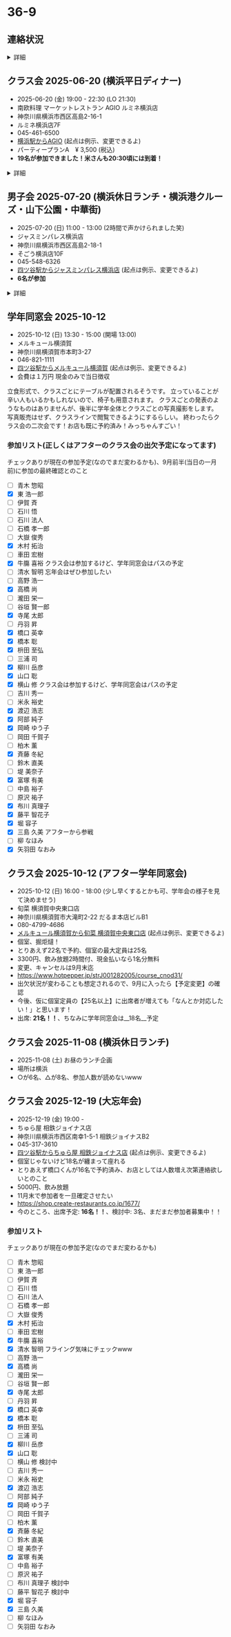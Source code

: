 # 36-9
## 連絡状況
<details>
  <summary>詳細</summary>

チェックなしが連絡つかない、ボールドフェイスはクラスラインに参加
- [x] 青木 惣昭
- [x] __東 浩一郎__
- [x] 伊賀 斉
- [x] 石川 悟
- [x] 石川 法人
- [x] __石橋 孝一郎__
- [ ] 大嶽 俊秀
- [x] 小野沢 昌行 （[瑠璃光寺](https://maps.app.goo.gl/va5qGeu6e96RqUE28)）
- [x] __木村 拓治__
- [ ] 車田 宏樹
- [x] __牛膓 喜裕__
- [x] __清水 智明__
- [x] 洲崎 文男 （[往年のお写真など](https://webview.isho.jp/journal/detail/abs/10.11477/mf.1402107264?p=firstTab) [参考](https://www.google.com/search?q=%22%E6%B4%B2%E5%B4%8E%E6%96%87%E7%94%B7%22+%22%E9%80%9D%E5%8E%BB%22)）
- [ ] 高野 浩一
- [x] 高橋 尚
- [x] 瀧田 栄一
- [x] __谷垣 賢一郎__
- [x] __寺尾 太郎__
- [ ] 丹羽 昇
- [x] __橋口 英幸__
- [x] __橋本 聡__
- [x] 平原 賢司 （[ご実家](https://maps.app.goo.gl/kpdkTyjwpZkmHck89)）
- [x] __枡田 至弘__
- [x] 三浦 司
- [x] __柳川 岳彦__
- [x] __山口 聡__
- [x] __横山 修__
- [x] 吉川 秀一
- [x] __米永 裕史__
- [x] __渡辺 浩志__
- [x] __阿部 純子__
- [x] __岡崎 ゆう子__
- [x] 岡田 千賀子
- [x] __柏木 薰__
- [x] __斉藤 冬紀__
- [x] __鈴木 直美__
- [ ] 堤 美奈子
- [x] __富塚 有美__
- [x] 中島 裕子
- [ ] 原沢 祐子
- [x] __布川 真理子__
- [x] __藤平 智花子__
- [x] __堀 容子__
- [x] __三島 久美__
- [x] 柳 なほみ
- [x] __矢羽田 なおみ__

</details>

## クラス会 2025-06-20 (横浜平日ディナー)
- 2025-06-20 (金) 19:00 - 22:30 (LO 21:30)
- 南欧料理 マーケットレストラン AGIO ルミネ横浜店
- 神奈川県横浜市西区高島2-16-1
- ルミネ横浜店7F
- 045-461-6500
- [横浜駅からAGIO](https://maps.app.goo.gl/4Ug8AuoKyfXVdsKa8) (起点は例示、変更できるよ)
- パーティープランA　¥ 3,500 (税込)
- __19名が参加できました！米さんも20:30頃には到着！__

<details>
  <summary>詳細</summary>

こちらのプランで実質的に時間無制限で大丈夫なこと確認済みです。
お店的には「お待ちになっているお客様がいらっしゃる場合は2時間でお声がけさせていただくかも」という案内ですが「19:00スタートで2時間後だと21:00ですけど、その時間に順番待ちしているお客様いる可能性あります？」と念押したら「実際、遅い時間にそんなことも無いですね。承知しました。ラストオーダーが21:30ですが、いてくださって問題ないと思います。」とのことでした。

オーダーについても相談しました。16名で当日アラカルトはお店にとっては負荷高い（だよね）ので決めてもらったほうがもちろん助かるとのことだったので、上のようにしてあります。もちろん、追加でオーダーとか全然ありです。（本当に長時間ステイするなら追加でオーダーするのが人の道って気がする笑）

### 会計スキーム
基本PayPayで均等割オンラインで、PayPay外の人は現地で現金払い。
PayPayでの集金は事前(パーティープランA 3500円)と事後(男子料金、女子料金)の二回の予定。当日、「多めにだすよ！」って人は幹事にPayPayでカンパ送金とかあり。
ルミネカードで5%優待つくので、お店への支払いは幹事がルミネカードで実施。

### 会計事前
チェックありがPayPayで集金済み、名前のわかる表示名かメッセージで名前入れてくださいね
- [x] 東 浩一郎
- [x] 木村 拓治
- [x] 牛膓 喜裕
- [x] 寺尾 太郎
- [x] 橋本 聡
- [x] 枡田 至弘 「翌日は5時起きでゴルフ⛳️なので、ヨネの顔見て、22時には離脱、23時就寝を目指します。」
- [x] 横山 修
- [x] 岡崎 ゆう子
- [x] 斉藤 冬紀
- [x] 富塚 有美
- [x] 布川 真理子
- [x] 藤平 智花子
- [x] 堀 容子
- [x] 三島 久美 「翌日に山形まで テニス🎾合宿で朝４時から車運転 があるため、遅刻組の顔見てから 20時過ぎに帰ります。」
- [x] 矢羽田 なおみ 「当日開始時間に間に合いそうです」とのこと！！

### 当日、特別寄与者
金額は払う人決めてね方式、PayPayでカンパ送金も歓迎、現金の人はお釣り要らないようにね
- [x] 現金 橋口 英幸 (¥ 3,500)
- [x] 現金 柳川 岳彦 (¥ 5,000)
- [x] 現金 山口 聡 (¥ 5,000)
- [x] 現金 米永 裕史 (¥ 5,000)

### 会計事後
- 現時点での収入 `3500 * 16 + 5000 * 3 = 71000`
- 現時点での支出 `79720 * 0.95 = 75734` ルミネカード優待の5%オフ
  - ![](./assets/2025-06-20_21_59_000101.jpg)
- 差分 `71000 - 75734 = -4734`
- 差分を定額分支払い者数で折半 `-4734 / 16 = -295.875`

なので、「柳川くん、山口くん、よねさん、ごちそうさま！」
他の人は「一律、300円追加徴収」ってことにしましょう！

チェックありがPayPayで集金済み、名前のわかる表示名かメッセージで名前入れてくださいね
- [x] 東 浩一郎
- [x] 木村 拓治
- [x] 牛膓 喜裕
- [x] 寺尾 太郎
- [x] 橋口 英幸 2025-07-20に現金で受領しました
- [x] 橋本 聡
- [x] 枡田 至弘
- [x] 横山 修
- [x] 岡崎 ゆう子
- [x] 斉藤 冬紀
- [x] 富塚 有美
- [x] 布川 真理子
- [x] 藤平 智花子
- [x] 堀 容子
- [x] 三島 久美
- [x] 矢羽田 なおみ

</details>

## 男子会 2025-07-20 (横浜休日ランチ・横浜港クルーズ・山下公園・中華街)
- 2025-07-20 (日) 11:00 - 13:00 (2時間で声かけられました笑)
- ジャスミンパレス横浜店
- 神奈川県横浜市西区高島2-18-1
- そごう横浜店10F
- 045-548-6326
- [四ツ谷駅からジャスミンパレス横浜店](https://maps.app.goo.gl/6oCj8cjPGH5dNEo9A) (起点は例示、変更できるよ)
- __6名が参加__

<details>
  <summary>詳細</summary>

- シーバス 横浜駅東口発・ハンマーヘッド・ピア赤レンガ・山下公園行 14:10 - 14:45
- 山下公園
- 山下町公園
- 横浜関帝廟
- CAFE SUMIRE 15:15 - 15:55
- [横浜関帝廟からCAFE SUMIRE](https://maps.app.goo.gl/RKBEH1Y9ta6v86jY6) (起点は例示、変更できるよ)

### 参加リスト
- [x] 木村 拓治
- [x] 牛膓 喜裕
- [x] 寺尾 太郎
- [x] 橋口 英幸 残念ながらランチのみ
- [x] 横山 修
- [x] 渡辺 浩志

</details>

## 学年同窓会 2025-10-12
- 2025-10-12 (日) 13:30 - 15:00 (開場 13:00)
- メルキュール横須賀
- 神奈川県横須賀市本町3-27
- 046-821-1111
- [四ツ谷駅からメルキュール横須賀](https://maps.app.goo.gl/rtXdJwoyLCwaRrUq5) (起点は例示、変更できるよ)
- 会費は１万円 現金のみで当日徴収

立食形式で、クラスごとにテーブルが配置されるそうです。
立っていることが辛い人もいるかもしれないので、椅子も用意されます。
クラスごとの発表のようなものはありませんが、後半に学年全体とクラスごとの写真撮影をします。
写真販売はせず、クラスラインで閲覧できるようにするらしい。
終わったらクラス会の二次会です！お店も既に予約済み！みっちゃんすごい！

### 参加リスト(正しくはアフターのクラス会の出欠予定になってます)
チェックありが現在の参加予定(なのでまだ変わるかも)、9月前半(当日の一月前)に参加の最終確認とのこと
- [ ] 青木 惣昭
- [x] 東 浩一郎
- [ ] 伊賀 斉
- [ ] 石川 悟
- [ ] 石川 法人
- [ ] 石橋 孝一郎
- [ ] 大嶽 俊秀
- [x] 木村 拓治
- [ ] 車田 宏樹
- [x] 牛膓 喜裕 クラス会は参加するけど、学年同窓会はパスの予定
- [ ] 清水 智明 忘年会はぜひ参加したい
- [ ] 高野 浩一
- [x] 高橋 尚
- [ ] 瀧田 栄一
- [ ] 谷垣 賢一郎
- [x] 寺尾 太郎
- [ ] 丹羽 昇
- [x] 橋口 英幸
- [x] 橋本 聡
- [x] 枡田 至弘
- [ ] 三浦 司
- [x] 柳川 岳彦
- [x] 山口 聡
- [x] 横山 修 クラス会は参加するけど、学年同窓会はパスの予定
- [ ] 吉川 秀一
- [ ] 米永 裕史
- [x] 渡辺 浩志
- [x] 阿部 純子
- [x] 岡崎 ゆう子
- [ ] 岡田 千賀子
- [ ] 柏木 薰
- [x] 斉藤 冬紀
- [ ] 鈴木 直美
- [ ] 堤 美奈子
- [x] 富塚 有美
- [ ] 中島 裕子
- [ ] 原沢 祐子
- [x] 布川 真理子
- [x] 藤平 智花子
- [x] 堀 容子
- [x] 三島 久美 アフターから参戦
- [ ] 柳 なほみ
- [x] 矢羽田 なおみ

## クラス会 2025-10-12 (アフター学年同窓会)
- 2025-10-12 (日) 16:00 - 18:00 (少し早くするとかも可、学年会の様子を見て決めませう)
- 旬菜 横須賀中央東口店
- 神奈川県横須賀市大滝町2-22 だるま本店ビルB1
- 080-4799-4686
- [メルキュール横須賀から旬菜 横須賀中央東口店](https://maps.app.goo.gl/XCWGJgdjHv5x5GQd6) (起点は例示、変更できるよ)
- 個室、掘炬燵！
- とりあえず22名で予約、個室の最大定員は25名
- 3300円、飲み放題2時間付、現金払いなら1名分無料
- 変更、キャンセルは9月末迄
- https://www.hotpepper.jp/strJ001282005/course_cnod31/
- 出欠状況が変わることも想定されるので、9月に入ったら【予定変更】の確認
- 今後、仮に個室定員の【25名以上】に出席者が増えても「なんとか対応したい！」と思います！
- 出席: __21名！！__、ちなみに学年同窓会は__18名__予定

## クラス会 2025-11-08 (横浜休日ランチ)
- 2025-11-08 (土) お昼のランチ企画
- 場所は横浜
- ○が6名、△が8名、参加人数が読めないwww

## クラス会 2025-12-19 (大忘年会)
- 2025-12-19 (金) 19:00 - 
- ちゅら屋 相鉄ジョイナス店
- 神奈川県横浜市西区南幸1-5-1 相鉄ジョイナスB2
- 045-317-3610
- [四ツ谷駅からちゅら屋 相鉄ジョイナス店](https://maps.app.goo.gl/8pAX2mwp5VTL3rxB6) (起点は例示、変更できるよ)
- 個室じゃないけど18名が纏まって座れる
- とりあえず橋口くんが16名で予約済み、お店としては人数増え次第連絡欲しいとのこと
- 5000円、飲み放題
- 11月末で参加者を一旦確定させたい
- https://shop.create-restaurants.co.jp/1677/
- 今のところ、出席予定: __16名！！__、検討中: 3名、まだまだ参加者募集中！！

### 参加リスト
チェックありが現在の参加予定(なのでまだ変わるかも)
- [ ] 青木 惣昭
- [ ] 東 浩一郎
- [ ] 伊賀 斉
- [ ] 石川 悟
- [ ] 石川 法人
- [ ] 石橋 孝一郎
- [ ] 大嶽 俊秀
- [x] 木村 拓治
- [ ] 車田 宏樹
- [x] 牛膓 喜裕
- [x] 清水 智明 フライング気味にチェックwww
- [ ] 高野 浩一
- [x] 高橋 尚
- [ ] 瀧田 栄一
- [ ] 谷垣 賢一郎
- [x] 寺尾 太郎
- [ ] 丹羽 昇
- [x] 橋口 英幸
- [x] 橋本 聡
- [x] 枡田 至弘
- [ ] 三浦 司
- [x] 柳川 岳彦
- [x] 山口 聡
- [ ] 横山 修 検討中
- [ ] 吉川 秀一
- [ ] 米永 裕史
- [x] 渡辺 浩志
- [ ] 阿部 純子
- [x] 岡崎 ゆう子
- [ ] 岡田 千賀子
- [ ] 柏木 薰
- [x] 斉藤 冬紀
- [ ] 鈴木 直美
- [ ] 堤 美奈子
- [x] 富塚 有美
- [ ] 中島 裕子
- [ ] 原沢 祐子
- [ ] 布川 真理子 検討中
- [ ] 藤平 智花子 検討中
- [x] 堀 容子
- [x] 三島 久美
- [ ] 柳 なほみ
- [ ] 矢羽田 なおみ

